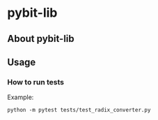 # pybit-lib

## About pybit-lib  

## Usage
### How to run tests  
Example:
```
python -m pytest tests/test_radix_converter.py 
```